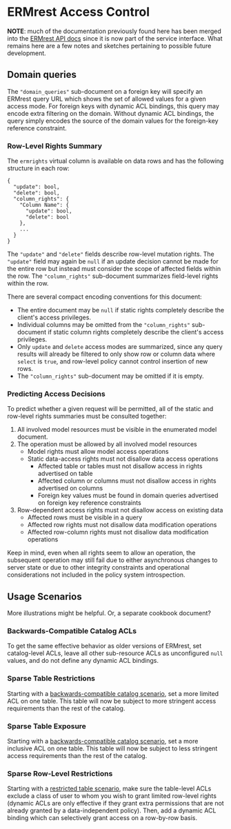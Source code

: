 
# ERMrest Access Control

**NOTE**: much of the documentation previously found here has been
merged into the [ERMrest API docs](../api-doc/index.md) since it is
now part of the service interface.  What remains here are a few notes
and sketches pertaining to possible future development.

## Domain queries

The `"domain_queries"` sub-document on a foreign key will specify an
ERMrest query URL which shows the set of allowed values for a given
access mode. For foreign keys with dynamic ACL bindings, this query
may encode extra filtering on the domain. Without dynamic ACL
bindings, the query simply encodes the source of the domain values for
the foreign-key reference constraint.

### Row-Level Rights Summary

The `ermrights` virtual column is available on data rows and has the following
structure in each row:

	{
	  "update": bool,
	  "delete": bool,
	  "column_rights": {
	    "Column Name": {
	      "update": bool,
	      "delete": bool
	    },
	    ...
	  }
	}

The `"update"` and `"delete"` fields describe row-level mutation
rights. The `"update"` field may again be `null` if an update decision
cannot be made for the entire row but instead must consider the scope
of affected fields within the row.  The `"column_rights"`
sub-document summarizes field-level rights within the row.

There are several compact encoding conventions for this document:

- The entire document may be `null` if static rights completely
  describe the client's access privileges.
- Individual columns may be omitted from the `"column_rights"`
  sub-document if static column rights completely describe the
  client's access privileges.
- Only `update` and `delete` access modes are summarized, since any
  query results will already be filtered to only show row or column
  data where `select` is `true`, and row-level policy cannot control
  insertion of new rows.
- The `"column_rights"` sub-document may be omitted if it is empty.

### Predicting Access Decisions

To predict whether a given request will be permitted, all of the
static and row-level rights summaries must be consulted together:

1. All involved model resources must be visible in the enumerated model document.
2. The operation must be allowed by all involved model resources
	- Model rights must allow model access operations
	- Static data-access rights must not disallow data access operations
		- Affected table or tables must not disallow access in rights advertised on table
		- Affected column or columns must not disallow access in rights advertised on columns
		- Foreign key values must be found in domain queries advertised on foreign key reference constraints
3. Row-dependent access rights must not disallow access on existing data
	- Affected rows must be visible in a query
    - Affected row rights must not disallow data modification operations
	- Affected row-column rights must not disallow data modification operations

Keep in mind, even when all rights seem to allow an operation, the
subsequent operation may still fail due to either asynchronous changes
to server state or due to other integrity constraints and operational
considerations not included in the policy system introspection.

## Usage Scenarios

More illustrations might be helpful. Or, a separate cookbook document?

### Backwards-Compatible Catalog ACLs

To get the same effective behavior as older versions of ERMrest, set
catalog-level ACLs, leave all other sub-resource ACLs as unconfigured
`null` values, and do not define any dynamic ACL bindings.

### Sparse Table Restrictions

Starting with a
[backwards-compatible catalog scenario](#backwards-compatible-catalog-acls),
set a more limited ACL on one table. This table will now be subject to
more stringent access requirements than the rest of the catalog.

### Sparse Table Exposure

Starting with a
[backwards-compatible catalog scenario](#backwards-compatible-catalog-acls),
set a more inclusive ACL on one table. This table will now be subject
to less stringent access requirements than the rest of the catalog.

### Sparse Row-Level Restrictions

Starting with a
[restricted table scenario](#sparse-table-restrictions), make sure the
table-level ACLs exclude a class of user to whom you wish to grant
limited row-level rights (dynamic ACLs are only effective if they
grant extra permissions that are not already granted by a
data-independent policy). Then, add a dynamic ACL binding which can
selectively grant access on a row-by-row basis.

